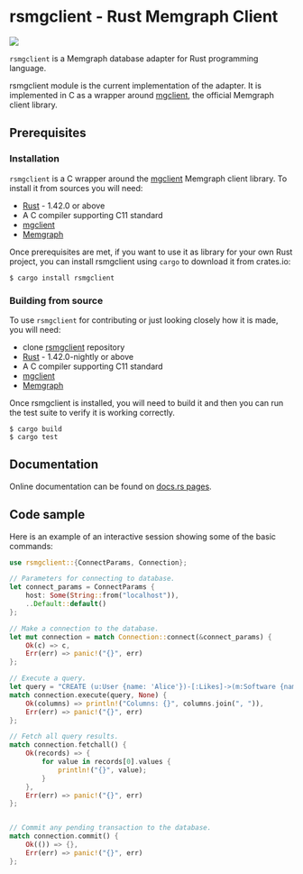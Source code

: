 # rsmgclient - Rust Memgraph Client

[![](https://github.com/memgraph/rsmgclient/workflows/CI/badge.svg)](https://github.com/memgraph/rsmgclient/actions)

`rsmgclient` is a Memgraph database adapter for Rust programming language.

rsmgclient module is the current implementation of the adapter. It is implemented in C as a wrapper 
around [mgclient](https://github.com/memgraph/mgclient), the official Memgraph client library.

## Prerequisites

### Installation

`rsmgclient` is a C wrapper around the [mgclient](https://github.com/memgraph/mgclient) Memgraph 
client library. To install it from sources you will need:
   - [Rust](https://doc.rust-lang.org/cargo/getting-started/installation.html) - 1.42.0 or above
   - A C compiler supporting C11 standard
   - [mgclient](https://github.com/memgraph/mgclient)
   - [Memgraph](https://docs.memgraph.com/memgraph/quick-start)

Once prerequisites are met, if you want to use it as library for your own Rust project, you can 
install rsmgclient using `cargo` to download it from crates.io:
```
$ cargo install rsmgclient
```

### Building from source

To use `rsmgclient` for contributing or just looking closely how it is made, you will need:
   - clone [rsmgclient](https://github.com/memgraph/rsmgclient) repository
   - [Rust](https://doc.rust-lang.org/cargo/getting-started/installation.html) - 1.42.0-nightly or above
   - A C compiler supporting C11 standard
   - [mgclient](https://github.com/memgraph/mgclient)
   - [Memgraph](https://docs.memgraph.com/memgraph/quick-start)

Once rsmgclient is installed, you will need to build it and then you can run the test suite to verify 
it is working correctly.

```
$ cargo build
$ cargo test
```

## Documentation

Online documentation can be found on [docs.rs
pages](https://docs.rs/rsmgclient/0.1.0/rsmgclient/).

## Code sample

Here is an example of an interactive session showing some of the basic commands:

```rust
use rsmgclient::{ConnectParams, Connection};

// Parameters for connecting to database.
let connect_params = ConnectParams {
    host: Some(String::from("localhost")),
    ..Default::default()
};

// Make a connection to the database.
let mut connection = match Connection::connect(&connect_params) {
    Ok(c) => c,
    Err(err) => panic!("{}", err)
};

// Execute a query.
let query = "CREATE (u:User {name: 'Alice'})-[:Likes]->(m:Software {name: 'Memgraph'}) RETURN u, m";
match connection.execute(query, None) {
    Ok(columns) => println!("Columns: {}", columns.join(", ")),
    Err(err) => panic!("{}", err)
};

// Fetch all query results.
match connection.fetchall() {
    Ok(records) => {
        for value in records[0].values {
            println!("{}", value);
        }
    },
    Err(err) => panic!("{}", err)
};


// Commit any pending transaction to the database.
match connection.commit() {
    Ok(()) => {},
    Err(err) => panic!("{}", err)
};
```
